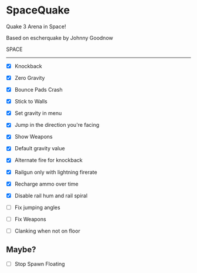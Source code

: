 SpaceQuake
==========



Quake 3 Arena in Space!



Based on escherquake by Johnny Goodnow

SPACE

-----

- [x] Knockback
 
- [x] Zero Gravity
 
- [x] Bounce Pads Crash
 
- [x] Stick to Walls
 
- [x] Set gravity in menu
- [x] Jump in the direction you're facing
- [x] Show Weapons
- [x] Default gravity value
- [x] Alternate fire for knockback
- [x] Railgun only with lightning firerate
- [x] Recharge ammo over time
- [x] Disable rail hum and rail spiral
- [ ] Fix jumping angles
- [ ] Fix Weapons
- [ ] Clanking when not on floor

Maybe?
---
- [ ] Stop Spawn Floating
